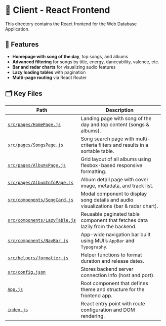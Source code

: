 # 🎨 Client - React Frontend

This directory contains the React frontend for the Web Database Application.

## 🧭 Features

- **Homepage with song of the day**, top songs, and albums
- **Advanced filtering** for songs by title, energy, danceability, valence, etc.
- **Bar and radar charts** for visualizing audio features
- **Lazy loading tables** with pagination
- **Multi-page routing** via React Router

## 🗂️ Key Files
| Path | Description |
|------|-------------|
| [`src/pages/HomePage.js`](./src/pages/HomePage.js) | Landing page with song of the day and top content (songs & albums). |
| [`src/pages/SongsPage.js`](./src/pages/SongsPage.js) | Song search page with multi-criteria filters and results in a sortable table. |
| [`src/pages/AlbumsPage.js`](./src/pages/AlbumsPage.js) | Grid layout of all albums using flexbox-based responsive formatting. |
| [`src/pages/AlbumInfoPage.js`](./src/pages/AlbumInfoPage.js) | Album detail page with cover image, metadata, and track list. |
| [`src/components/SongCard.js`](./src/components/SongCard.js) | Modal component to display song details and audio visualizations (bar & radar chart). |
| [`src/components/LazyTable.js`](./src/components/LazyTable.js) | Reusable paginated table component that fetches data lazily from the backend. |
| [`src/components/NavBar.js`](./src/components/NavBar.js) | App-wide navigation bar built using MUI’s `AppBar` and `Typography`. |
| [`src/helpers/formatter.js`](./src/helpers/formatter.js) | Helper functions to format duration and release dates. |
| [`src/config.json`](./src/config.json) | Stores backend server connection info (host and port). |
| [`App.js`](./src/App.js) | Root component that defines theme and structure for the frontend app. |
| [`index.js`](./src/index.js) | React entry point with route configuration and DOM rendering. |